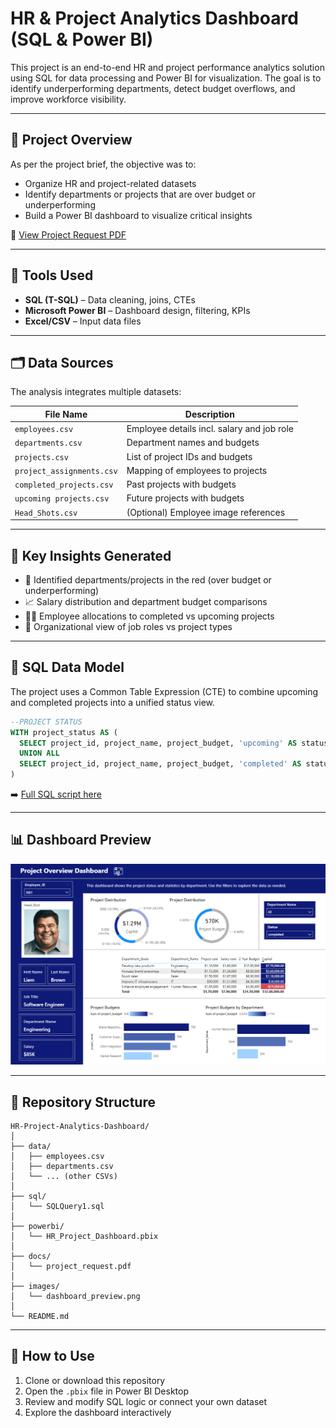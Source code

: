 
# HR & Project Analytics Dashboard (SQL & Power BI)

This project is an end-to-end HR and project performance analytics solution using SQL for data processing and Power BI for visualization. The goal is to identify underperforming departments, detect budget overflows, and improve workforce visibility.

---

## 📌 Project Overview

As per the project brief, the objective was to:
- Organize HR and project-related datasets
- Identify departments or projects that are over budget or underperforming
- Build a Power BI dashboard to visualize critical insights

🔗 [View Project Request PDF](Project_Request.pdf)

---

## 🧰 Tools Used

- **SQL (T-SQL)** – Data cleaning, joins, CTEs
- **Microsoft Power BI** – Dashboard design, filtering, KPIs
- **Excel/CSV** – Input data files

---

## 🗂️ Data Sources

The analysis integrates multiple datasets:

| File Name                  | Description                                |
|---------------------------|--------------------------------------------|
| `employees.csv`           | Employee details incl. salary and job role |
| `departments.csv`         | Department names and budgets               |
| `projects.csv`            | List of project IDs and budgets            |
| `project_assignments.csv` | Mapping of employees to projects           |
| `completed_projects.csv`  | Past projects with budgets                 |
| `upcoming projects.csv`   | Future projects with budgets               |
| `Head_Shots.csv`          | (Optional) Employee image references       |

---

## 🧠 Key Insights Generated

- 🔴 Identified departments/projects in the red (over budget or underperforming)
- 📈 Salary distribution and department budget comparisons
- 🧑‍💼 Employee allocations to completed vs upcoming projects
- 💼 Organizational view of job roles vs project types

---

## 💾 SQL Data Model

The project uses a Common Table Expression (CTE) to combine upcoming and completed projects into a unified status view.

```sql
--PROJECT STATUS
WITH project_status AS (
  SELECT project_id, project_name, project_budget, 'upcoming' AS status FROM upcoming_projects
  UNION ALL
  SELECT project_id, project_name, project_budget, 'completed' AS status FROM completed_projects
)
```

➡️ [Full SQL script here](SQLQuery1.sql)

---

## 📊 Dashboard Preview

![Dashboard Screenshot](HR_Analytics_Dashboard.png)

---

## 📁 Repository Structure

```
HR-Project-Analytics-Dashboard/
│
├── data/
│   ├── employees.csv
│   ├── departments.csv
│   └── ... (other CSVs)
│
├── sql/
│   └── SQLQuery1.sql
│
├── powerbi/
│   └── HR_Project_Dashboard.pbix
│
├── docs/
│   └── project_request.pdf
│
├── images/
│   └── dashboard_preview.png
│
└── README.md
```

---

## 🚀 How to Use

1. Clone or download this repository
2. Open the `.pbix` file in Power BI Desktop
3. Review and modify SQL logic or connect your own dataset
4. Explore the dashboard interactively
